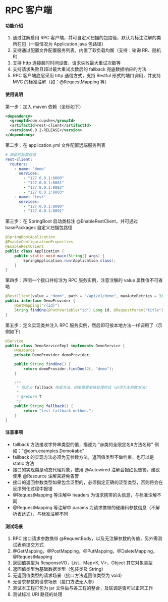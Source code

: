 # RPC 客户端

#### 功能介绍

1. 通过注解启用 RPC 客户端，并可自定义扫描的包路径，默认为标注注解的类所在包（一般情况为 Application.java 包路径）
2. 支持通过配置文件配置服务列表，内置了软负载均衡（支持：轮询 RR、随机 R）
3. 支持 http 连接超时时间设置，请求失败最大重试次数等
4. 支持请求失败且超过最大重试次数后的 fallback 兜底数据响应的方法
5. RPC 客户端底层采用 http 通信方式，支持 Restful 形式的端口调用，并支持 MVC 的标准注解（如：@RequestMapping 等）


#### 使用说明

第一步：加入 maven 依赖（坐标如下）

```xml
<dependency>
  <groupId>com.cupshe</groupId>
  <artifactId>rest-client</artifactId>
  <version>0.0.2-RELEASE</version>
</dependency>
```


第二步：在 application.yml 文件配置远端服务列表

```yaml
# 路由的配置信息
rest-client:
  routers:
    - name: "demo"
      services:
        - "127.0.0.1:8080"
        - "127.0.0.1:8081"
        - "127.0.0.1:8082"
        - "127.0.0.1:8083"
    - name: "test"
      services:
        - "127.0.0.1:8090"
        - "127.0.0.1:8091"
```


第三步：在 SpringBoot 启动类标注 @EnableRestClient，并可通过 basePackages 自定义扫描包路径

```java
@SpringBootApplication
@EnableConfigurationProperties
@EnableRestClient
public class Application {
    public static void main(String[] args) {
        SpringApplication.run(Application.class);
    }
}
```


第四步：声明一个接口并标注为 RPC 服务实例，注意注解的 value 属性值不可省略

```java
@RestClient(value = "demo", path = "/api/v1/demo", maxAutoRetries = 3)
public interface DemoProvider {
    @GetMapping("/{id}")
    String findOne(@PathVariable("id") Long id, @RequestParam("title") String title);
}
```


第五步：定义实现类并注入 RPC 服务实例，然后即可按本地方法一样调用了（示例如下）

```java
@Service
public class DemoServiceImpl implements DemoService {
    @Resource
    private DemoProvider demoProvider;

    public String findOne() {
        return demoProvider.findOne(2L, "demo");
    }

    /**
     * 自定义 fallback 兜底方法，如果需要单独处理的话（必须为无参数方法）
     *
     * @return T
     */
    public String fallback() {
        return "test fallback method.";
    }
}
```


#### 注意事项

- fallback 方法接收字符串类型的值，描述为 "@类的全限定名#方法名称" 例如："@com.examples.Demo#abc"
- fallback 的实现方法必须为无参数方法，返回值类型不做约束，也可以是 static 方法
- 接口的实现类是动态代理对象，使用 @Autowired 注解会报红色告警，建议使用 @Resource 注解来避免告警
- 接口的返回参数类型如果包含泛型的，必须指定正确的泛型类型，否则将会在反序列化过程中报错
- @RequestMapping 等注解中 headers 为请求携带的头信息，与标准注解不同
- @RequestMapping 等注解中 params 为请求携带的硬编码参数信息（不解析表达式），与标准注解不同


#### 测试场景

1. RPC 接口请求参数携带 @RequestBody，以及无注解参数的传值，另外需测试表单提交方式
2. @GetMapping，@PostMapping，@PutMapping，@DeleteMapping，@RequestMapping
3. 返回值类型为 ResponseVO<T>，List<T>，Map<K, V>，Object 其它对象类型
4. 返回值类型为基础数据类型（包装类及 String）
5. 无返回值类型的请求场景（接口方法返回值类型为 void）
6. 无请求参数的请求场景（接口方法无入参）
7. 测试本工程打包为 jar 文件后与各工程的整合，及联调是否可以正常工作
8. 测试标准 URI 路径的处理
